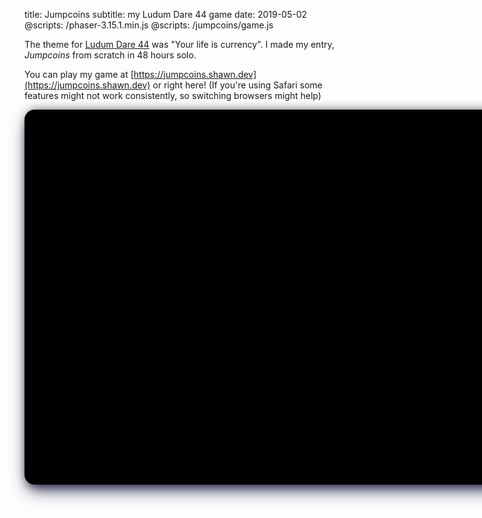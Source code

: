 title: Jumpcoins
subtitle: my Ludum Dare 44 game
date: 2019-05-02
@scripts: /phaser-3.15.1.min.js
@scripts: /jumpcoins/game.js

The theme for [Ludum Dare 44](https://ldjam.com/events/ludum-dare/44/jumpcoins) was "Your life is currency". I made my entry, <i>Jumpcoins</i> from scratch in 48 hours solo.

You can play my game at [https://jumpcoins.shawn.dev](https://jumpcoins.shawn.dev)<span class="laptop-only"> or right here</span>! <span class="safari-only laptop-only">(If you're using Safari some features might not work consistently, so switching browsers might help)</span>

<div class="laptop-only" id="kickoff" style="position: relative; margin-bottom: 2em; width: 800px; height: 600px; -webkit-box-shadow: 0 13px 27px -5px rgba(50, 50, 93, 0.9), 0 8px 16px -8px rgba(0, 0, 0, 0.95), 0 -6px 16px -6px rgba(0, 0, 0, 0.5); box-shadow: 0 13px 27px -5px rgba(50, 50, 93, 0.9), 0 8px 16px -8px rgba(0, 0, 0, 0.95), 0 -6px 16px -6px rgba(0, 0, 0, 0.5); border-radius: 16px; background-color: #000000; background-image: url('/jumpcoins/assets/cover.png'); margin-left: auto; margin-right: auto; background-size: 800px 600px; background-repeat: no-repeat; cursor: pointer;" onClick="document.getElementById('kickoff').style.display = 'none'; document.getElementById('engine').style.display = 'block'; startGame(); document.querySelector('#engine canvas').style.borderRadius = '16px'">
</div>

<div class="laptop-only" id="engine" style="display: none; overflow: hidden; width: 800px; height: 600px; margin-left: auto; margin-right: auto; margin-bottom: 2em; -webkit-box-shadow: 0 13px 27px -5px rgba(50, 50, 93, 0.9), 0 8px 16px -8px rgba(0, 0, 0, 0.95), 0 -6px 16px -6px rgba(0, 0, 0, 0.5); box-shadow: 0 13px 27px -5px rgba(50, 50, 93, 0.9), 0 8px 16px -8px rgba(0, 0, 0, 0.95), 0 -6px 16px -6px rgba(0, 0, 0, 0.5); border-radius: 16px">
</div>

<br />
